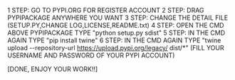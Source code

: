 1 STEP: GO TO PYPI.ORG FOR REGISTER ACCOUNT
2 STEP: DRAG PYPIPACKAGE ANYWHERE YOU WANT 
3 STEP: CHANGE THE DETAIL FILE (SETUP.PY,CHANGE LOG,LICENSE,README.txt)
4 STEP: OPEN THE CMD ABOVE PYPIPACKAGE TYPE "python setup.py sdist"
5 STEP: IN THE CMD AGAIN TYPE "pip install twine"
6 STEP: IN THE CMD AGAIN TYPE "twine upload --repository-url https://upload.pypi.org/legacy/ dist/*"
(FILL YOUR USERNAME AND PASSWORD OF YOUR PYPI ACCOUNT)

[DONE, ENJOY YOUR WORK!!]